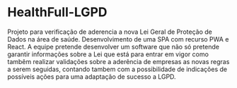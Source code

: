 # HealthFull-LGPD
Projeto para verificação de aderencia a nova Lei Geral de Proteção de Dados na área de saúde.
Desenvolvimento de uma SPA com recurso PWA e React.
A equipe pretende desenvolver um software que não só pretende garantir informações sobre a Lei que está para entrar em vigor como tambêm
realizar validações sobre a aderência de empresas as novas regras a serem seguidas, contando tambem com a possibilidade de indicações de 
possíveis ações para uma adaptação de sucesso a LGPD.
